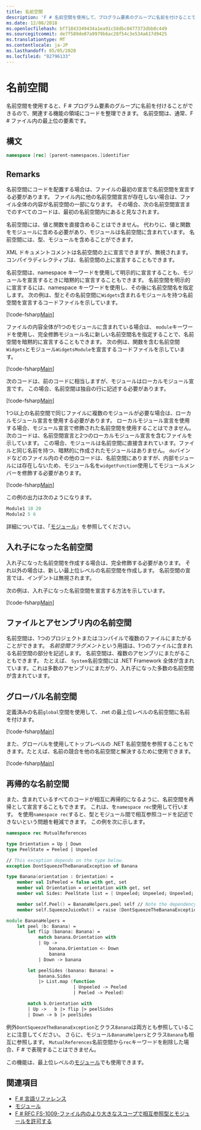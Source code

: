 ```yaml
---
title: 名前空間
description: 'F # 名前空間を使用して、プログラム要素のグループに名前を付けることで、関連する機能の領域にコードを整理する方法について説明します。'
ms.date: 12/08/2018
ms.openlocfilehash: bf71843349434a1ea91c58dbc0477373dbb0c449
ms.sourcegitcommit: de7f589de07a9979b6ac28f54c3e534a617d9425
ms.translationtype: MT
ms.contentlocale: ja-JP
ms.lasthandoff: 05/05/2020
ms.locfileid: "82796133"
---
```

# <a name="namespaces"></a>名前空間

名前空間を使用すると、F # プログラム要素のグループに名前を付けることができるので、関連する機能の領域にコードを整理できます。 名前空間は、通常、F # ファイル内の最上位の要素です。

## <a name="syntax"></a>構文

```fsharp
namespace [rec] [parent-namespaces.]identifier
```

## <a name="remarks"></a>Remarks

名前空間にコードを配置する場合は、ファイルの最初の宣言で名前空間を宣言する必要があります。 ファイル内に他の名前空間宣言が存在しない場合は、ファイル全体の内容が名前空間の一部になります。 その場合、次の名前空間宣言までのすべてのコードは、最初の名前空間内にあると見なされます。

名前空間には、値と関数を直接含めることはできません。 代わりに、値と関数をモジュールに含める必要があり、モジュールは名前空間に含まれています。 名前空間には、型、モジュールを含めることができます。

XML ドキュメントコメントは名前空間の上に宣言できますが、無視されます。 コンパイラディレクティブは、名前空間の上に宣言することもできます。

名前空間は、namespace キーワードを使用して明示的に宣言することも、モジュールを宣言するときに暗黙的に宣言することもできます。 名前空間を明示的に宣言するには、namespace キーワードを使用し、その後に名前空間名を指定します。 次の例は、型とその名前空間に`Widgets`含まれるモジュールを持つ名前空間を宣言するコードファイルを示しています。

[!code-fsharp[Main](~/samples/snippets/fsharp/lang-ref-2/snippet6406.fs)]

ファイルの内容全体が1つのモジュールに含まれている場合は、 `module`キーワードを使用し、完全修飾モジュール名に新しい名前空間名を指定することで、名前空間を暗黙的に宣言することもできます。 次の例は、関数を含む名前空間`Widgets`とモジュール`WidgetsModule`を宣言するコードファイルを示しています。

[!code-fsharp[Main](~/samples/snippets/fsharp/lang-ref-2/snippet6401.fs)]

次のコードは、前のコードに相当しますが、モジュールはローカルモジュール宣言です。 この場合、名前空間は独自の行に記述する必要があります。

[!code-fsharp[Main](~/samples/snippets/fsharp/namespaces/snippet6402.fs)]

1つ以上の名前空間で同じファイルに複数のモジュールが必要な場合は、ローカルモジュール宣言を使用する必要があります。 ローカルモジュール宣言を使用する場合、モジュール宣言で修飾された名前空間を使用することはできません。 次のコードは、名前空間宣言と2つのローカルモジュール宣言を含むファイルを示しています。 この場合、モジュールは名前空間に直接含まれています。ファイルと同じ名前を持つ、暗黙的に作成されたモジュールはありません。 `do`バインドなどのファイル内のその他のコードは、名前空間にありますが、内部モジュールには存在しないため、モジュール名を`widgetFunction`使用してモジュールメンバーを修飾する必要があります。

[!code-fsharp[Main](~/samples/snippets/fsharp/lang-ref-2/snippet6403.fs)]

この例の出力は次のようになります。

```fsharp
Module1 10 20
Module2 5 6
```

詳細については、「[モジュール](modules.md)」を参照してください。

## <a name="nested-namespaces"></a>入れ子になった名前空間

入れ子になった名前空間を作成する場合は、完全修飾する必要があります。 それ以外の場合は、新しい最上位レベルの名前空間を作成します。 名前空間の宣言では、インデントは無視されます。

次の例は、入れ子になった名前空間を宣言する方法を示しています。

[!code-fsharp[Main](~/samples/snippets/fsharp/lang-ref-2/snippet6404.fs)]

## <a name="namespaces-in-files-and-assemblies"></a>ファイルとアセンブリ内の名前空間

名前空間は、1つのプロジェクトまたはコンパイルで複数のファイルにまたがることができます。 *名前空間フラグメント*という用語は、1つのファイルに含まれる名前空間の部分を記述します。 名前空間は、複数のアセンブリにまたがることもできます。 たとえば、 `System`名前空間には .NET Framework 全体が含まれています。これは多数のアセンブリにまたがり、入れ子になった多数の名前空間が含まれています。

## <a name="global-namespace"></a>グローバル名前空間

定義済みの名前`global`空間を使用して、.net の最上位レベルの名前空間に名前を付けます。

[!code-fsharp[Main](~/samples/snippets/fsharp/lang-ref-2/snippet6407.fs)]

また、グローバルを使用してトップレベルの .NET 名前空間を参照することもできます。たとえば、名前の競合を他の名前空間と解決するために使用できます。

[!code-fsharp[Main](~/samples/snippets/fsharp/lang-ref-2/snippet6408.fs)]

## <a name="recursive-namespaces"></a>再帰的な名前空間

また、含まれているすべてのコードが相互に再帰的になるように、名前空間を再帰として宣言することもできます。  これは、を`namespace rec`使用して行います。 を使用`namespace rec`すると、型とモジュール間で相互参照コードを記述できないという問題を軽減できます。 この例を次に示します。

```fsharp
namespace rec MutualReferences

type Orientation = Up | Down
type PeelState = Peeled | Unpeeled

// This exception depends on the type below.
exception DontSqueezeTheBananaException of Banana

type Banana(orientation : Orientation) =
    member val IsPeeled = false with get, set
    member val Orientation = orientation with get, set
    member val Sides: PeelState list = [ Unpeeled; Unpeeled; Unpeeled; Unpeeled] with get, set

    member self.Peel() = BananaHelpers.peel self // Note the dependency on the BananaHelpers module.
    member self.SqueezeJuiceOut() = raise (DontSqueezeTheBananaException self) // This member depends on the exception above.

module BananaHelpers =
    let peel (b: Banana) =
        let flip (banana: Banana) =
            match banana.Orientation with
            | Up ->
                banana.Orientation <- Down
                banana
            | Down -> banana

        let peelSides (banana: Banana) =
            banana.Sides
            |> List.map (function
                         | Unpeeled -> Peeled
                         | Peeled -> Peeled)

        match b.Orientation with
        | Up ->   b |> flip |> peelSides
        | Down -> b |> peelSides
```

例外`DontSqueezeTheBananaException`とクラス`Banana`は両方とも参照していることに注意してください。  さらに、モジュール`BananaHelpers`とクラス`Banana`も相互に参照します。 `MutualReferences`名前空間から`rec`キーワードを削除した場合、F # で表現することはできません。

この機能は、最上位レベルの[モジュール](modules.md)でも使用できます。

## <a name="see-also"></a>関連項目

- [F # 言語リファレンス](index.md)
- [モジュール](modules.md)
- [F # RFC FS-1009-ファイル内のより大きなスコープで相互参照型とモジュールを許可する](https://github.com/fsharp/fslang-design/blob/master/FSharp-4.1/FS-1009-mutually-referential-types-and-modules-single-scope.md)
